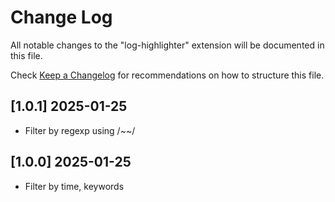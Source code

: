 # Change Log

All notable changes to the "log-highlighter" extension will be documented in this file.

Check [Keep a Changelog](http://keepachangelog.com/) for recommendations on how to structure this file.

## [1.0.1] 2025-01-25

- Filter by regexp using /~<regexp>~/

## [1.0.0] 2025-01-25

- Filter by time, keywords